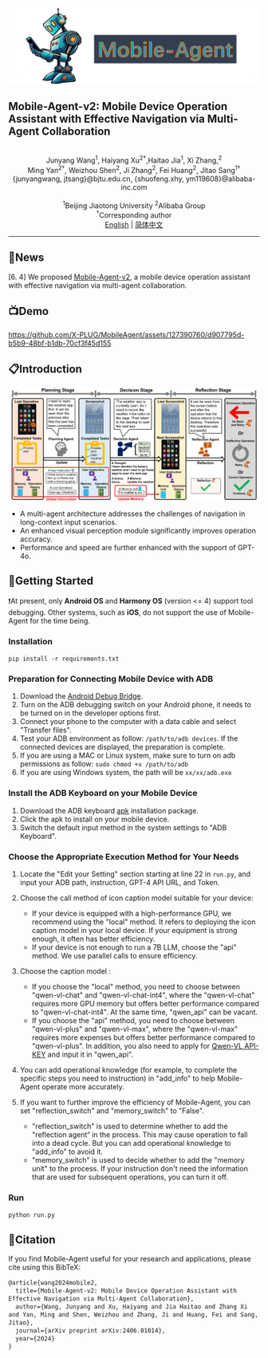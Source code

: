 ![](assets/logo.png?v=1&type=image)
## Mobile-Agent-v2: Mobile Device Operation Assistant with Effective Navigation via Multi-Agent Collaboration

<br>
<div align="center">
Junyang Wang<sup>1</sup>, Haiyang Xu<sup>2†</sup>,Haitao Jia<sup>1</sup>, Xi Zhang,<sup>2</sup>
</div>
<div align="center">
Ming Yan<sup>2†</sup>, Weizhou Shen<sup>2</sup>, Ji Zhang<sup>2</sup>, Fei Huang<sup>2</sup>, Jitao Sang<sup>1†</sup>
</div>
<div align="center">
{junyangwang, jtsang}@bjtu.edu.cn, {shuofeng.xhy, ym119608}@alibaba-inc.com
</div>
<br>
<div align="center">
<sup>1</sup>Beijing Jiaotong University    <sup>2</sup>Alibaba Group
</div>
<div align="center">
<sup>†</sup>Corresponding author
</div>

<div align="center">
<a href="README.md">English</a> | <a href="README_zh.md">简体中文</a>
<hr>
</div>
<!--
English | [简体中文](README_zh.md)
<hr>
-->

## 📢News
[6. 4] We proposed [Mobile-Agent-v2](https://arxiv.org/abs/2406.01014), a mobile device operation assistant with effective navigation via multi-agent collaboration.

## 📺Demo
https://github.com/X-PLUG/MobileAgent/assets/127390760/d907795d-b5b9-48bf-b1db-70cf3f45d155

## 📋Introduction

![](assets/role.jpg?v=1&type=image)
* A multi-agent architecture addresses the challenges of navigation in long-context input scenarios.
* An enhanced visual perception module significantly improves operation accuracy.
* Performance and speed are further enhanced with the support of GPT-4o.

## 🔧Getting Started

❗At present, only **Android OS** and **Harmony OS** (version <= 4) support tool debugging. Other systems, such as **iOS**, do not support the use of Mobile-Agent for the time being.

### Installation
```
pip install -r requirements.txt
```

### Preparation for Connecting Mobile Device with ADB

1. Download the [Android Debug Bridge](https://developer.android.com/tools/releases/platform-tools?hl=en).
2. Turn on the ADB debugging switch on your Android phone, it needs to be turned on in the developer options first.
3. Connect your phone to the computer with a data cable and select "Transfer files".
4. Test your ADB environment as follow: ```/path/to/adb devices```. If the connected devices are displayed, the preparation is complete.
5. If you are using a MAC or Linux system, make sure to turn on adb permissions as follow: ```sudo chmod +x /path/to/adb```
6. If you are using Windows system, the path will be ```xx/xx/adb.exe```

### Install the ADB Keyboard on your Mobile Device
1. Download the ADB keyboard [apk](https://github.com/senzhk/adbkeyboard/blob/master/adbkeyboard.apk) installation package.
2. Click the apk to install on your mobile device.
3. Switch the default input method in the system settings to "ADB Keyboard".

### Choose the Appropriate Execution Method for Your Needs

1. Locate the "Edit your Setting" section starting at line 22 in ```run.py```, and input your ADB path, instruction, GPT-4 API URL, and Token.

2. Choose the call method of icon caption model suitable for your device:
	-  If your device is equipped with a high-performance GPU, we recommend using the "local" method. It refers to deploying the icon caption model in your local device. If your equipment is strong enough, it often has better efficiency.
	-  If your device is not enough to run a 7B LLM, choose the "api" method. We use parallel calls to ensure efficiency.

3. Choose the caption model :
	- If you choose the "local" method, you need to choose between "qwen-vl-chat" and "qwen-vl-chat-int4", where the "qwen-vl-chat" requires more GPU memory but offers better performance compared to "qwen-vl-chat-int4". At the same time, "qwen_api" can be vacant.
	- If you choose the "api" method, you need to choose between "qwen-vl-plus" and "qwen-vl-max", where the "qwen-vl-max" requires more expenses but offers better performance compared to "qwen-vl-plus". In addition, you also need to apply for [Qwen-VL API-KEY](https://help.aliyun.com/zh/dashscope/developer-reference/activate-dashscope-and-create-an-api-key) and input it in "qwen_api".

4. You can add operational knowledge (for example, to complete the specific steps you need to instruction) in "add_info" to help Mobile-Agent operate more accurately.

5. If you want to further improve the efficiency of Mobile-Agent, you can set "reflection_switch" and "memory_switch" to "False".
	- "reflection_switch" is used to determine whether to add the "reflection agent“ in the process. This may cause operation to fall into a dead cycle. But you can add operational knowledge to "add_info" to avoid it.
	- "memory_switch" is used to decide whether to add the "memory unit" to the process. If your instruction don't need the information that are used for subsequent operations, you can turn it off.

### Run
```
python run.py
```

## 📑Citation

If you find Mobile-Agent useful for your research and applications, please cite using this BibTeX:
```
@article{wang2024mobile2,
  title={Mobile-Agent-v2: Mobile Device Operation Assistant with Effective Navigation via Multi-Agent Collaboration},
  author={Wang, Junyang and Xu, Haiyang and Jia Haitao and Zhang Xi and Yan, Ming and Shen, Weizhou and Zhang, Ji and Huang, Fei and Sang, Jitao},
  journal={arXiv preprint arXiv:2406.01014},
  year={2024}
}
```
